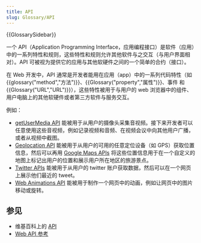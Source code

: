 ```yaml
---
title: API
slug: Glossary/API
---
```


{{GlossarySidebar}}

一个 API（Application Programming Interface，应用编程接口）是软件（应用）中的一系列特性和规则，这些特性和规则允许其他软件与之交互（与用户界面相对）。API 可被视为提供它的应用与其他软硬件之间的一个简单的合约（接口）。

在 Web 开发中，API 通常是开发者能用在应用（app）中的一系列代码特性（如 {{glossary("method","方法")}}、{{Glossary("property","属性")}}、事件 和 {{Glossary("URL","URL")}}），这些特性被用于与用户的 web 浏览器中的组件、用户电脑上的其他软硬件或者第三方软件与服务交互。

例如：

- [getUserMedia API](/zh-CN/docs/Web/API/MediaDevices/getUserMedia) 能被用于从用户的摄像头采集音视频。接下来开发者可以任意使用这些音视频，例如记录视频和音频、在视频会议中向其他用户广播，或者从视频中截图。
- [Geolocation API](/zh-CN/docs/Web/API/Geolocation) 能被用于从用户的可用的任意定位设备（如 GPS）获取位置信息，然后可以再用 [Google Maps APIs](https://developers.google.com/maps/) 将这些位置信息用于在一个自定义的地图上标记出用户的位置和展示用户所在地区的旅游景点。
- [Twitter APIs](https://dev.twitter.com/overview/api) 能被用于从用户的 twitter 账户获取数据，然后可以在一个网页上展示他们最近的 tweet。
- [Web Animations API](/zh-CN/docs/Web/API/Web_Animations_API) 能被用于制作一个网页中的动画，例如让网页中的图片移动或旋转。

## 参见

- 维基百科上的 [API](https://zh.wikipedia.org/wiki/Application_programming_interface)
- [Web API 参考](/zh-CN/docs/Web/API)
